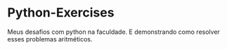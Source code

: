# Python-Exercises
Meus desafios com python na faculdade. E demonstrando como resolver esses problemas aritméticos. 
